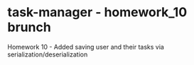 # task-manager - homework_10 brunch
Homework 10 - Added saving user and their tasks via 
serialization/deserialization

